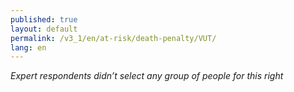 ```yaml
---
published: true
layout: default
permalink: /v3_1/en/at-risk/death-penalty/VUT/
lang: en
---
```

_Expert respondents didn’t select any group of people for this right_

